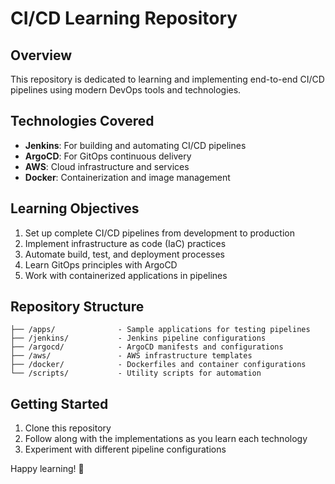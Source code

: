 # CI/CD Learning Repository

## Overview
This repository is dedicated to learning and implementing end-to-end CI/CD pipelines using modern DevOps tools and technologies.

## Technologies Covered
- **Jenkins**: For building and automating CI/CD pipelines
- **ArgoCD**: For GitOps continuous delivery
- **AWS**: Cloud infrastructure and services
- **Docker**: Containerization and image management

## Learning Objectives
1. Set up complete CI/CD pipelines from development to production
2. Implement infrastructure as code (IaC) practices
3. Automate build, test, and deployment processes
4. Learn GitOps principles with ArgoCD
5. Work with containerized applications in pipelines

## Repository Structure
```
├── /apps/              - Sample applications for testing pipelines
├── /jenkins/           - Jenkins pipeline configurations
├── /argocd/            - ArgoCD manifests and configurations
├── /aws/               - AWS infrastructure templates
├── /docker/            - Dockerfiles and container configurations
└── /scripts/           - Utility scripts for automation
```

## Getting Started
1. Clone this repository
2. Follow along with the implementations as you learn each technology
3. Experiment with different pipeline configurations

Happy learning! 🚀
